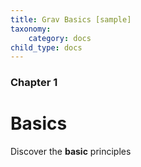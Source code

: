 ```yaml
---
title: Grav Basics [sample]
taxonomy:
    category: docs
child_type: docs
---
```


### Chapter 1

# Basics

Discover the **basic** principles
